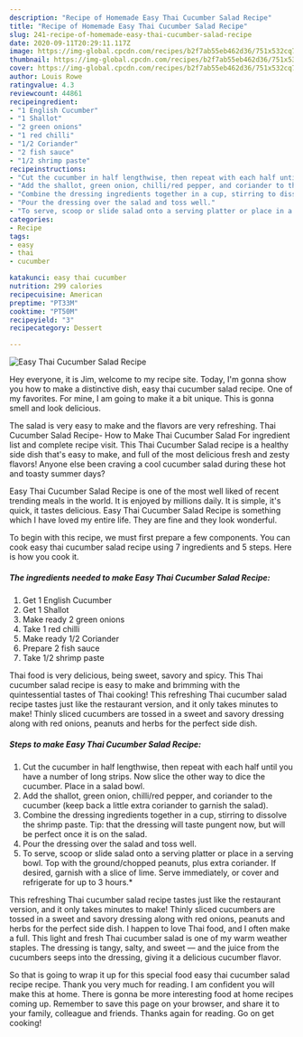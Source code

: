 ```yaml
---
description: "Recipe of Homemade Easy Thai Cucumber Salad Recipe"
title: "Recipe of Homemade Easy Thai Cucumber Salad Recipe"
slug: 241-recipe-of-homemade-easy-thai-cucumber-salad-recipe
date: 2020-09-11T20:29:11.117Z
image: https://img-global.cpcdn.com/recipes/b2f7ab55eb462d36/751x532cq70/easy-thai-cucumber-salad-recipe-recipe-main-photo.jpg
thumbnail: https://img-global.cpcdn.com/recipes/b2f7ab55eb462d36/751x532cq70/easy-thai-cucumber-salad-recipe-recipe-main-photo.jpg
cover: https://img-global.cpcdn.com/recipes/b2f7ab55eb462d36/751x532cq70/easy-thai-cucumber-salad-recipe-recipe-main-photo.jpg
author: Louis Rowe
ratingvalue: 4.3
reviewcount: 44861
recipeingredient:
- "1 English Cucumber"
- "1 Shallot"
- "2 green onions"
- "1 red chilli"
- "1/2 Coriander"
- "2 fish sauce"
- "1/2 shrimp paste"
recipeinstructions:
- "Cut the cucumber in half lengthwise, then repeat with each half until you have a number of long strips. Now slice the other way to dice the cucumber. Place in a salad bowl."
- "Add the shallot, green onion, chilli/red pepper, and coriander to the cucumber (keep back a little extra coriander to garnish the salad)."
- "Combine the dressing ingredients together in a cup, stirring to dissolve the shrimp paste. Tip: that the dressing will taste pungent now, but will be perfect once it is on the salad."
- "Pour the dressing over the salad and toss well."
- "To serve, scoop or slide salad onto a serving platter or place in a serving bowl. Top with the ground/chopped peanuts, plus extra coriander. If desired, garnish with a slice of lime. Serve immediately, or cover and refrigerate for up to 3 hours.*"
categories:
- Recipe
tags:
- easy
- thai
- cucumber

katakunci: easy thai cucumber 
nutrition: 299 calories
recipecuisine: American
preptime: "PT33M"
cooktime: "PT50M"
recipeyield: "3"
recipecategory: Dessert

---
```



![Easy Thai Cucumber Salad Recipe](https://img-global.cpcdn.com/recipes/b2f7ab55eb462d36/751x532cq70/easy-thai-cucumber-salad-recipe-recipe-main-photo.jpg)

Hey everyone, it is Jim, welcome to my recipe site. Today, I'm gonna show you how to make a distinctive dish, easy thai cucumber salad recipe. One of my favorites. For mine, I am going to make it a bit unique. This is gonna smell and look delicious.

The salad is very easy to make and the flavors are very refreshing. Thai Cucumber Salad Recipe- How to Make Thai Cucumber Salad For ingredient list and complete recipe visit. This Thai Cucumber Salad recipe is a healthy side dish that&#39;s easy to make, and full of the most delicious fresh and zesty flavors! Anyone else been craving a cool cucumber salad during these hot and toasty summer days?

Easy Thai Cucumber Salad Recipe is one of the most well liked of recent trending meals in the world. It is enjoyed by millions daily. It is simple, it's quick, it tastes delicious. Easy Thai Cucumber Salad Recipe is something which I have loved my entire life. They are fine and they look wonderful.


To begin with this recipe, we must first prepare a few components. You can cook easy thai cucumber salad recipe using 7 ingredients and 5 steps. Here is how you cook it.

<!--inarticleads1-->

##### The ingredients needed to make Easy Thai Cucumber Salad Recipe:

1. Get 1 English Cucumber
1. Get 1 Shallot
1. Make ready 2 green onions
1. Take 1 red chilli
1. Make ready 1/2 Coriander
1. Prepare 2 fish sauce
1. Take 1/2 shrimp paste


Thai food is very delicious, being sweet, savory and spicy. This Thai cucumber salad recipe is easy to make and brimming with the quintessential tastes of Thai cooking! This refreshing Thai cucumber salad recipe tastes just like the restaurant version, and it only takes minutes to make! Thinly sliced cucumbers are tossed in a sweet and savory dressing along with red onions, peanuts and herbs for the perfect side dish. 

<!--inarticleads2-->

##### Steps to make Easy Thai Cucumber Salad Recipe:

1. Cut the cucumber in half lengthwise, then repeat with each half until you have a number of long strips. Now slice the other way to dice the cucumber. Place in a salad bowl.
1. Add the shallot, green onion, chilli/red pepper, and coriander to the cucumber (keep back a little extra coriander to garnish the salad).
1. Combine the dressing ingredients together in a cup, stirring to dissolve the shrimp paste. Tip: that the dressing will taste pungent now, but will be perfect once it is on the salad.
1. Pour the dressing over the salad and toss well.
1. To serve, scoop or slide salad onto a serving platter or place in a serving bowl. Top with the ground/chopped peanuts, plus extra coriander. If desired, garnish with a slice of lime. Serve immediately, or cover and refrigerate for up to 3 hours.*


This refreshing Thai cucumber salad recipe tastes just like the restaurant version, and it only takes minutes to make! Thinly sliced cucumbers are tossed in a sweet and savory dressing along with red onions, peanuts and herbs for the perfect side dish. I happen to love Thai food, and I often make a full. This light and fresh Thai cucumber salad is one of my warm weather staples. The dressing is tangy, salty, and sweet — and the juice from the cucumbers seeps into the dressing, giving it a delicious cucumber flavor. 

So that is going to wrap it up for this special food easy thai cucumber salad recipe recipe. Thank you very much for reading. I am confident you will make this at home. There is gonna be more interesting food at home recipes coming up. Remember to save this page on your browser, and share it to your family, colleague and friends. Thanks again for reading. Go on get cooking!
